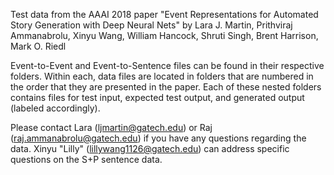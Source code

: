 Test data from the AAAI 2018 paper "Event Representations for Automated Story Generation with Deep Neural Nets" by Lara J. Martin, Prithviraj Ammanabrolu, Xinyu Wang, William Hancock, Shruti Singh, Brent Harrison, Mark O. Riedl

Event-to-Event and Event-to-Sentence files can be found in their respective folders. Within each, data files are located in folders that are numbered in the order that they are presented in the paper. Each of these nested folders contains files for test input, expected test output, and generated output (labeled accordingly).

Please contact Lara (ljmartin@gatech.edu) or Raj (raj.ammanabrolu@gatech.edu) if you have any questions regarding the data. Xinyu "Lilly" (lillywang1126@gatech.edu) can address specific questions on the S+P sentence data.
